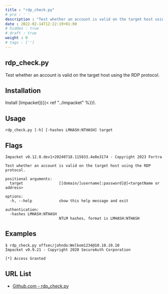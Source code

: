 ```yaml
---
title : "rdp_check.py"
# pre : ' '
description : "Test whether an account is valid on the target host using the RDP protocol."
date : 2022-02-14T12:22:19+01:00
# hidden : true
# draft : true
weight : 0
# tags : ['']
---
```


## rdp_check.py

Test whether an account is valid on the target host using the RDP protocol.

## Installation

Install [Impacket]({{< ref "../impacket" %}}).

## Usage

```plain
rdp_check.py [-h] [-hashes LMHASH:NTHASH] target
```

## Flags

```plain
Impacket v0.12.0.dev1+20240718.115833.4e0e3174 - Copyright 2023 Fortra

Test whether an account is valid on the target host using the RDP protocol.

positional arguments:
  target                [[domain/]username[:password]@]<targetName or address>

options:
  -h, --help            show this help message and exit

authentication:
  -hashes LMHASH:NTHASH
                        NTLM hashes, format is LMHASH:NTHASH
```

## Examples

```plain
$ rdp_check.py offsec/johndo:Welkom1234@10.10.10.10
Impacket v0.9.21 - Copyright 2020 SecureAuth Corporation

[*] Access Granted
```

## URL List

- [Github.com - rdp_check.py](https://github.com/fortra/impacket/blob/master/examples/rdp_check.py)
